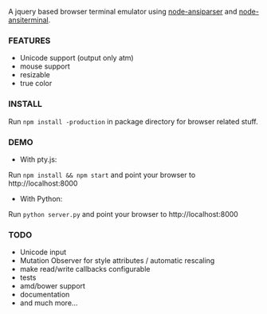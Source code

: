 A jquery based browser terminal emulator using
[node-ansiparser](https://github.com/netzkolchose/node-ansiparser) and
[node-ansiterminal](https://github.com/netzkolchose/node-ansiterminal).

### FEATURES
* Unicode support (output only atm)
* mouse support
* resizable
* true color

### INSTALL

Run `npm install -production` in package directory for browser related stuff.

### DEMO

* With pty.js:

Run `npm install && npm start` and point your browser to http://localhost:8000

* With Python:

Run `python server.py` and point your browser to http://localhost:8000

### TODO
* Unicode input
* Mutation Observer for style attributes / automatic rescaling
* make read/write callbacks configurable
* tests
* amd/bower support
* documentation
* and much more...